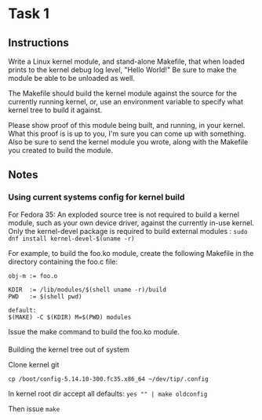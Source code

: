 # Task 1

## Instructions
Write a Linux kernel module, and stand-alone Makefile, that when loaded
prints to the kernel debug log level, "Hello World!"  Be sure to make
the module be able to be unloaded as well.

The Makefile should build the kernel module against the source for the
currently running kernel, or, use an environment variable to specify
what kernel tree to build it against.

Please show proof of this module being built, and running, in your
kernel.  What this proof is is up to you, I'm sure you can come up with
something.  Also be sure to send the kernel module you wrote, along with
the Makefile you created to build the module.

## Notes

### Using current systems config for kernel build

For Fedora 35:
An exploded source tree is not required to build a kernel module, such as your own device driver,
against the currently in-use kernel. Only the kernel-devel package is required to build external modules :
`sudo dnf install kernel-devel-$(uname -r)`

For example, to build the foo.ko module, create the following Makefile in the directory containing the foo.c file:

    obj-m := foo.o 

    KDIR  := /lib/modules/$(shell uname -r)/build
    PWD   := $(shell pwd)
    
    default:
	$(MAKE) -C $(KDIR) M=$(PWD) modules
	
Issue the make command to build the foo.ko module.

####

Building the kernel tree out of system

Clone kernel git

`cp /boot/config-5.14.10-300.fc35.x86_64 ~/dev/tip/.config`

In kernel root dir accept all defaults:
`yes "" | make oldconfig`

Then issue `make`
